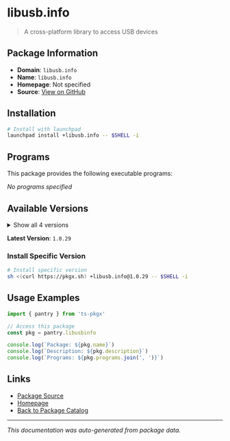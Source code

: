 # libusb.info

> A cross-platform library to access USB devices

## Package Information

- **Domain**: `libusb.info`
- **Name**: `libusb.info`
- **Homepage**: Not specified
- **Source**: [View on GitHub](https://github.com/pkgxdev/pantry/tree/main/projects/libusb.info/package.yml)

## Installation

```bash
# Install with launchpad
launchpad install +libusb.info -- $SHELL -i
```

## Programs

This package provides the following executable programs:

*No programs specified*

## Available Versions

<details>
<summary>Show all 4 versions</summary>

- `1.0.29`, `1.0.28`, `1.0.27`, `1.0.26`

</details>

**Latest Version**: `1.0.29`

### Install Specific Version

```bash
# Install specific version
sh <(curl https://pkgx.sh) +libusb.info@1.0.29 -- $SHELL -i
```

## Usage Examples

```typescript
import { pantry } from 'ts-pkgx'

// Access this package
const pkg = pantry.libusbinfo

console.log(`Package: ${pkg.name}`)
console.log(`Description: ${pkg.description}`)
console.log(`Programs: ${pkg.programs.join(', ')}`)
```

## Links

- [Package Source](https://github.com/pkgxdev/pantry/tree/main/projects/libusb.info/package.yml)
- [Homepage](#)
- [Back to Package Catalog](../package-catalog.md)

---

*This documentation was auto-generated from package data.*
